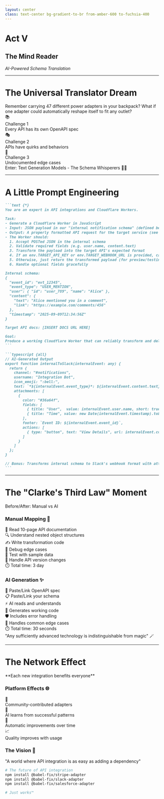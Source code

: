 ```yaml
---
layout: center
class: text-center bg-gradient-to-br from-amber-600 to-fuchsia-400
---
```


# Act V

## The Mind Reader

_AI-Powered Schema Translation_

---

# The Universal Translator Dream

<div class="mb-8 font-bold">Remember carrying 47 different power adapters in your backpack? What if one adapter could automatically reshape itself to fit any outlet?</div>

<div class="grid grid-cols-3 gap-6 mb-8">

<div v-click="1" class="p-4 bg-red-100 dark:bg-rose-500 rounded-lg text-center">
<div class="text-2xl mb-2">📚</div>
<div class="font-bold">Challenge 1</div>
<div class="text-sm">Every API has its own OpenAPI spec</div>
</div>

<div v-click="2" class="p-4 bg-indigo-100 dark:bg-indigo-500 rounded-lg text-center">
<div class="text-2xl mb-2">🎭</div>
<div class="font-bold">Challenge 2</div>
<div class="text-sm">APIs have quirks and behaviors</div>
</div>

<div v-click="3" class="p-4 bg-violet-100 dark:bg-violet-500 rounded-lg text-center">
<div class="text-2xl mb-2">👻</div>
<div class="font-bold">Challenge 3</div>
<div class="text-sm">Undocumented edge cases</div>
</div>

</div>

<v-click at="4">

<div class="text-center text-xl">
Enter: <span class="font-bold text-2xl">Text Generation Models - The Schema Whisperers</span> 🧙‍♂️
</div>

</v-click>

---

# A Little Prompt Engineering

<div class="ai-codegen">

````md magic-move {lines: true}{maxHeight:'400px'}
```text {*}
You are an expert in API integrations and Cloudflare Workers.

Task:
- Generate a Cloudflare Worker in JavaScript
- Input: JSON payload in our "internal notification schema" (defined below)
- Output: A properly formatted API request for the target service (see docs link below)
- The Worker should:
  1. Accept POSTed JSON in the internal schema
  2. Validate required fields (e.g. user.name, content.text)
  3. Transform the payload into the target API's expected format
  4. If an env.TARGET_API_KEY or env.TARGET_WEBHOOK_URL is provided, call the target API
  5. Otherwise, just return the transformed payload (for preview/testing)
  6. Handle optional fields gracefully

Internal schema:
{
  "event_id": "evt_12345",
  "event_type": "USER_MENTION",
  "user": { "id": "user_789", "name": "Alice" },
  "content": {
    "text": "Alice mentioned you in a comment",
    "link": "https://example.com/comments/456"
  },
  "timestamp": "2025-09-09T12:34:56Z"
}

Target API docs: [INSERT DOCS URL HERE]

Goal:
Produce a working Cloudflare Worker that can reliably transform and deliver notifications from our schema into the target service's API.
```

```typescript {all}
// AI-Generated Output
export function internalToSlack(internalEvent: any) {
  return {
    channel: "#notifications",
    username: "Integration Bot",
    icon_emoji: ":bell:",
    text: `*${internalEvent.event_type}*: ${internalEvent.content.text}`,
    attachments: [
      {
        color: "#36a64f",
        fields: [
          { title: "User",  value: internalEvent.user.name, short: true  },
          { title: "Time", value: new Date(internalEvent.timestamp).toLocaleString(), short: true }
        ],
        footer: `Event ID: ${internalEvent.event_id}`,
        actions: [
          { type: "button", text: "View Details", url: internalEvent.content.link }
        ]
      }
    ]
  };
}

// Bonus: Transforms internal schema to Slack's webhook format with attachments!
```
````

</div>

---

# The "Clarke's Third Law" Moment

<div class="text-center mb-8">

<div class="text-2xl mb-6 font-bold">Before/After: Manual vs AI</div>

</div>

<div class="grid grid-cols-2 gap-8">

<div class="p-6 bg-red-100 dark:bg-red-700 rounded-lg">

### **Manual Mapping** 😤

<div class="space-y-3 mt-4 text-sm">
<div>📖 Read 10-page API documentation</div>
<div>🔍 Understand nested object structures</div>
<div>✍️ Write transformation code</div>
<div>🐛 Debug edge cases</div>
<div>🧪 Test with sample data</div>
<div>🔄 Handle API version changes</div>
<div>⏱️ <span class="font-bold">Total time:</span> 3 day</div>
</div>

</div>

<div class="p-6 bg-green-100 dark:bg-teal-700 rounded-lg">

### **AI Generation** ✨

<div class="space-y-3 mt-4 text-sm">
<div>🤖 Paste/Link OpenAPI spec</div>
<div>📋 Paste/Link your schema</div>
<div>⚡ AI reads and understands</div>
<div>🎯 Generates working code</div>
<div>🛡️ Includes error handling</div>
<div>🔮 Handles common edge cases</div>
<div>⏱️ <span class="font-bold">Total time:</span> 30 seconds</div>
</div>

</div>

</div>

<v-click>

<div class="text-center mt-8 text-2xl">
<span class="font-bold">"Any sufficiently advanced technology is indistinguishable from magic"</span> 🪄
</div>

</v-click>

---

# The Network Effect

<div class="text-center mb-8 text-xl">**Each new integration benefits everyone**</div>

<div class="grid grid-cols-2 gap-8">

<div v-click="1">

### **Platform Effects** 🌐

<div class="space-y-4 mt-6">
<div class="flex items-center space-x-3">
<div class="text-lg">🤝</div>
<div>Community-contributed adapters</div>
</div>
<div class="flex items-center space-x-3">
<div class="text-lg">🧠</div>
<div>AI learns from successful patterns</div>
</div>
<div class="flex items-center space-x-3">
<div class="text-lg">🔄</div>
<div>Automatic improvements over time</div>
</div>
<div class="flex items-center space-x-3">
<div class="text-lg">📈</div>
<div>Quality improves with usage</div>
</div>
</div>

</div>

<div v-click="2">

### **The Vision** 🚀

<div class="p-6 bg-gradient-to-r from-blue-100 to-purple-100 dark:from-blue-900 dark:to-purple-900 rounded-lg mt-6">

<div class="text-lg font-bold mb-4">
"A world where API integration is as easy as adding a dependency"
</div>

```bash
# The future of API integration
npm install @babel-fix/stripe-adapter
npm install @babel-fix/slack-adapter
npm install @babel-fix/salesforce-adapter

# Just works™️
```

</div>

</div>

</div>
